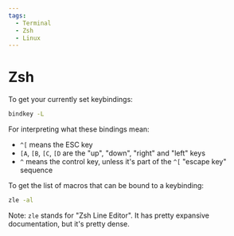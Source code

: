 ```yaml
---
tags:
  - Terminal
  - Zsh
  - Linux
---
```


# Zsh

To get your currently set keybindings:

```sh
bindkey -L
```

For interpreting what these bindings mean:
- `^[` means the ESC key
- `[A`, `[B`, `[C`, `[D` are the "up", "down", "right" and "left" keys
- `^` means the control key, unless it's part of the `^[` "escape key" sequence

To get the list of macros that can be bound to a keybinding:

```sh
zle -al
```

Note: `zle` stands for "Zsh Line Editor". It has pretty expansive documentation, but it's pretty dense.